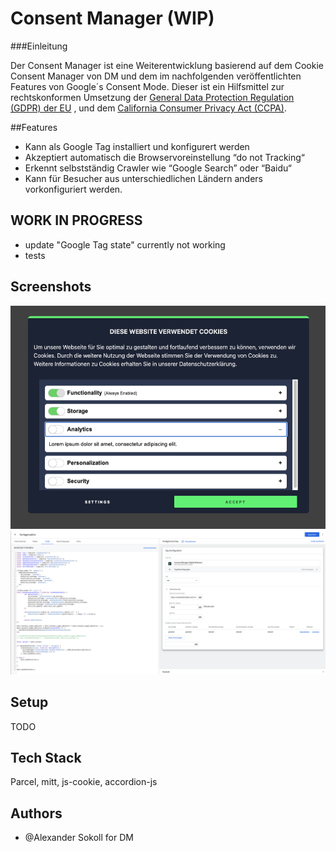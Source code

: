 
# Consent Manager (WIP)

###Einleitung

Der Consent Manager ist eine Weiterentwicklung basierend auf dem Cookie Consent Manager von DM und dem im nachfolgenden 
veröffentlichten Features von Google´s Consent Mode. 
Dieser ist ein Hilfsmittel zur rechtskonformen Umsetzung der [General Data Protection Regulation (GDPR) der EU](https://gdpr.eu/)
, und dem [California Consumer Privacy Act (CCPA)](https://oag.ca.gov/privacy/ccpa).

##Features

- Kann als Google Tag installiert und konfigurert werden
- Akzeptiert automatisch die Browservoreinstellung “do not Tracking“
- Erkennt selbstständig Crawler wie “Google Search” oder “Baidu“
- Kann für Besucher aus unterschiedlichen Ländern anders vorkonfiguriert werden.

## WORK IN PROGRESS

- update "Google Tag state" currently not working
- tests

## Screenshots

![App Screenshot](./screen.png)
![App Screenshot](./screen_2.png)

## Setup

TODO

## Tech Stack

Parcel, mitt, js-cookie, accordion-js


## Authors

- @Alexander Sokoll for DM


